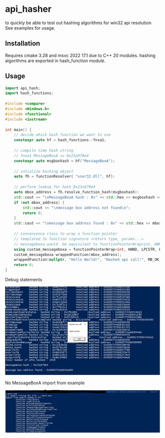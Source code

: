 # api_hasher

to quickly be able to test out hashing algorithms for win32 api resolution
See examples for usage.

## Installation
Requires cmake 3.28 and msvc 2022 17.1 due to C++ 20 modules.
hashing algorithms are exported in hash_function module.

## Usage
```cpp
import api_hash;
import hash_functions;

#include <compare>
#include <Windows.h>
#include <functional>
#include <iostream>

int main() {
	// decide which hash function we want to use
	constexpr auto hf = hash_functions::fnva1;

	// compile time hash string
	// fnva1 MessageBoxA == 0x23a979e4
	constexpr auto msgboxhash = hf("MessageBoxA");
	
	// intialize hashing object	
	auto fh = functionResolver{ "user32.dll", hf};

	// perform lookup for hash 0x23a979e4
	auto mbox_address = fh.resolve_function_hash(msgboxhash);
	std::cout << "\nMessageBoxA hash : 0x" << std::hex << msgboxhash << '\n';
	if (not mbox_address) {
		std::cout << "\nmessage box address not found\n";
		return 0;
	}
	std::cout << "\nmessage box address found : 0x" << std::hex << mbox_address << '\n';
	
	// convenience class to wrap a function pointer
	// templated to function signature <return type, params...>
	// messageboxa would  be equivilant to functionPointerWrap<int, HWND, LPCSTR, LPCSTR, UINT>(mbox_address);
	using custom_messageboxa = functionPointerWrap<int, HWND, LPCSTR, LPCSTR, UINT>;
    custom_messageboxa wrappedFunction(mbox_address);
    wrappedFunction(nullptr, "Hello World!", "Hashed api call!", MB_OK);
	return 0;
}
```

Debug statements

![resources/example.png](resources/example1.png)

No MessageBoxA import from example

![resources/imports.png](resources/imports.png)
